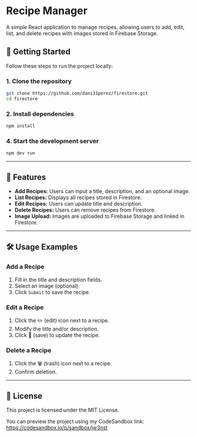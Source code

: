 # Recipe Manager

A simple React application to manage recipes, allowing users to add, edit, list, and delete recipes with images stored in Firebase Storage.

## 🚀 Getting Started

Follow these steps to run the project locally:

### **1. Clone the repository**
```sh
git clone https://github.com/dani31perez/firestore.git
cd firestore
```

### **2. Install dependencies**
```sh
npm install
```

### **4. Start the development server**
```sh
npm dev run
```

---

## 📌 Features
- **Add Recipes:** Users can input a title, description, and an optional image.
- **List Recipes:** Displays all recipes stored in Firestore.
- **Edit Recipes:** Users can update title and description.
- **Delete Recipes:** Users can remove recipes from Firestore.
- **Image Upload:** Images are uploaded to Firebase Storage and linked in Firestore.

---

## 🛠️ Usage Examples

### **Add a Recipe**
1. Fill in the title and description fields.
2. Select an image (optional).
3. Click `Submit` to save the recipe.

### **Edit a Recipe**
1. Click the ✏️ (edit) icon next to a recipe.
2. Modify the title and/or description.
3. Click 💾 (save) to update the recipe.

### **Delete a Recipe**
1. Click the 🗑️ (trash) icon next to a recipe.
2. Confirm deletion.

---

## 📜 License
This project is licensed under the MIT License.

You can preview the project using my CodeSandbox link: https://codesandbox.io/p/sandbox/jw3nst 
